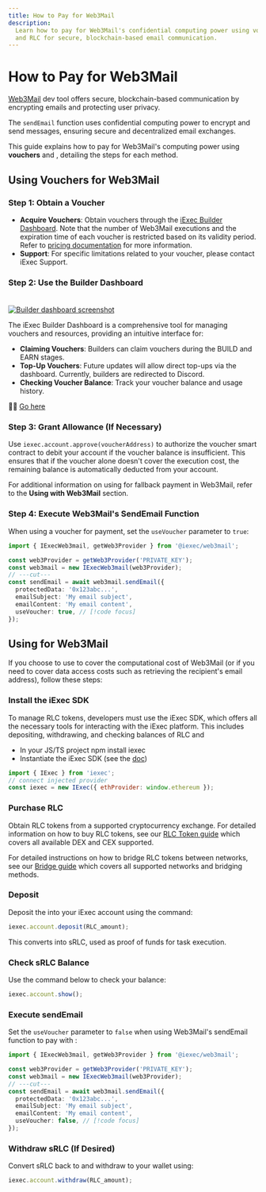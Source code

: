 ```yaml
---
title: How to Pay for Web3Mail
description:
  Learn how to pay for Web3Mail's confidential computing power using vouchers
  and RLC for secure, blockchain-based email communication.
---
```


# How to Pay for Web3Mail

[Web3Mail](/references/web3mail) dev tool offers secure, blockchain-based
communication by encrypting emails and protecting user privacy.

The `sendEmail` function uses confidential computing power to encrypt and send
messages, ensuring secure and decentralized email exchanges.

This guide explains how to pay for Web3Mail's computing power using **vouchers**
and **<TokenSymbol />**, detailing the steps for each method.

## Using Vouchers for Web3Mail <ChainNotSupportedBadge />

### Step 1: Obtain a Voucher

- **Acquire Vouchers**: Obtain vouchers through the
  [iExec Builder Dashboard](https://builder.iex.ec/). Note that the number of
  Web3Mail executions and the expiration time of each voucher is restricted
  based on its validity period. Refer to
  [pricing documentation](https://www.iex.ec/voucher) for more information.
- **Support**: For specific limitations related to your voucher, please contact
  iExec Support.

### Step 2: Use the Builder Dashboard

<a href="https://builder.iex.ec/" target="_blank" rel="noreferrer" style="display: inline-block; margin-top: 20px">
  <img :src="builderDashboardImage" alt="Builder dashboard screenshot">
</a>

The iExec Builder Dashboard is a comprehensive tool for managing vouchers and
resources, providing an intuitive interface for:

- **Claiming Vouchers**: Builders can claim vouchers during the BUILD and EARN
  stages.
- **Top-Up Vouchers**: Future updates will allow direct top-ups via the
  dashboard. Currently, builders are redirected to Discord.
- **Checking Voucher Balance**: Track your voucher balance and usage history.

🧙🏼 [Go here](https://builder.iex.ec/)

### Step 3: Grant Allowance (If Necessary)

Use `iexec.account.approve(voucherAddress)` to authorize the voucher smart
contract to debit your account if the voucher balance is insufficient. This
ensures that if the voucher alone doesn't cover the execution cost, the
remaining balance is automatically deducted from your account.

For additional information on using <TokenSymbol /> for fallback payment in
Web3Mail, refer to the **Using <TokenSymbol /> with Web3Mail** section.

### Step 4: Execute Web3Mail's SendEmail Function

When using a voucher for payment, set the `useVoucher` parameter to `true`:

```ts twoslash
import { IExecWeb3mail, getWeb3Provider } from '@iexec/web3mail';

const web3Provider = getWeb3Provider('PRIVATE_KEY');
const web3mail = new IExecWeb3mail(web3Provider);
// ---cut---
const sendEmail = await web3mail.sendEmail({
  protectedData: '0x123abc...',
  emailSubject: 'My email subject',
  emailContent: 'My email content',
  useVoucher: true, // [!code focus]
});
```

## Using <TokenSymbol /> for Web3Mail

If you choose to use <TokenSymbol /> to cover the computational cost of Web3Mail
(or if you need to cover data access costs such as retrieving the recipient's
email address), follow these steps:

### Install the iExec SDK

To manage RLC tokens, developers must use the iExec SDK, which offers all the
necessary tools for interacting with the iExec platform. This includes
depositing, withdrawing, and checking balances of RLC and <TokenSymbol />

- In your JS/TS project npm install iexec
- Instantiate the iExec SDK (see the
  [doc](https://github.com/iExecBlockchainComputing/iexec-sdk/blob/master/docs/README.md#quick-start))

```javascript
import { IExec } from 'iexec';
// connect injected provider
const iexec = new IExec({ ethProvider: window.ethereum });
```

### Purchase RLC

Obtain RLC tokens from a supported cryptocurrency exchange. For detailed
information on how to buy RLC tokens, see our
[RLC Token guide](/get-started/rlc) which covers all available DEX and CEX
supported.

For detailed instructions on how to bridge RLC tokens between networks, see our
[Bridge guide](/get-started/tooling-and-explorers/bridge) which covers all
supported networks and bridging methods.

### Deposit <TokenSymbol />

Deposit the <TokenSymbol /> into your iExec account using the command:

```javascript
iexec.account.deposit(RLC_amount);
```

This converts <TokenSymbol /> into sRLC, used as proof of funds for task
execution.

### Check sRLC Balance

Use the command below to check your balance:

```javascript
iexec.account.show();
```

### Execute sendEmail

Set the `useVoucher` parameter to `false` when using Web3Mail's sendEmail
function to pay with <TokenSymbol />:

```ts twoslash
import { IExecWeb3mail, getWeb3Provider } from '@iexec/web3mail';

const web3Provider = getWeb3Provider('PRIVATE_KEY');
const web3mail = new IExecWeb3mail(web3Provider);
// ---cut---
const sendEmail = await web3mail.sendEmail({
  protectedData: '0x123abc...',
  emailSubject: 'My email subject',
  emailContent: 'My email content',
  useVoucher: false, // [!code focus]
});
```

### Withdraw sRLC (If Desired)

Convert sRLC back to <TokenSymbol /> and withdraw to your wallet using:

```javascript
iexec.account.withdraw(RLC_amount);
```

<script setup>
// Assets
import builderDashboardImage from '@/assets/tooling-&-explorers/builder-dashboard/builder-dashboard.png';
import ChainNotSupportedBadge from '@/components/ChainNotSupportedBadge.vue'
import TokenSymbol from '@/components/TokenSymbol.vue'
</script>
